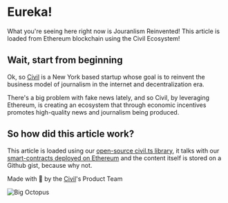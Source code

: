 # Eureka!
What you're seeing here right now is Jouranlism Reinvented!
This article is loaded from Ethereum blockchain using the Civil Ecosystem!

## Wait, start from beginning
Ok, so [Civil](http://joincivil.com) is a New York based startup whose goal
is to reinvent the business model of journalism in the internet and decentralization era.

There's a big problem with fake news lately, and so Civil, by leveraging Ethereum,
is creating an ecosystem that through economic incentives promotes high-quality
news and journalism being produced.

## So how did this article work?
This article is loaded using our [open-source civil.ts library](https://github.com/joincivil/civil.ts), it talks with our [smart-contracts deployed on Ethereum](https://github.com/joincivil/contracts) and the content itself is stored
on a Github gist, because why not.

Made with 🐙 by the [Civil](http://joincivil.com)'s Product Team

![Big Octopus](https://d30y9cdsu7xlg0.cloudfront.net/png/901-200.png)
